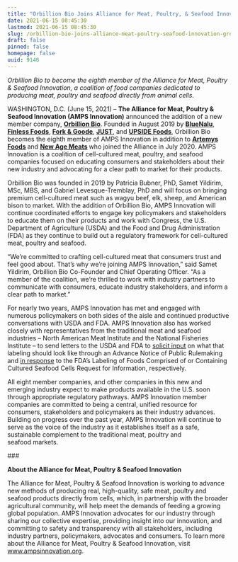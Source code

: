 ```yaml
---
title: "Orbillion Bio Joins Alliance for Meat, Poultry, & Seafood Innovation, Group Grows to Eight Members"
date: 2021-06-15 08:45:30
lastmod: 2021-06-15 08:45:30
slug: /orbillion-bio-joins-alliance-meat-poultry-seafood-innovation-group-grows-eight-members
draft: false
pinned: false
homepage: false
uuid: 9146
---
```

<p class="text-align-center"><em>Orbillion Bio to become the eighth member of the Alliance for Meat, Poultry <span class="amp">&</span> Seafood Innovation, a coalition of food companies dedicated to producing meat, poultry and seafood directly from animal cells.</em></p>

<p>WASHINGTON, D.C. (June 15, 2021) – <strong>The Alliance for Meat, Poultry <span class="amp">&</span> Seafood Innovation (AMPS Innovation)</strong> announced the addition of a new member company, <a href="https://www.orbillion.com/"><strong>Orbillion Bio</strong></a>. Founded in August 2019 by <a href="https://www.bluenalu.com/"><strong>BlueNalu</strong></a>, <a href="https://finlessfoods.com/"><strong>Finless Foods</strong></a>, <a href="https://www.forkandgoode.com/"><strong>Fork <span class="amp">&</span> Goode</strong></a>, <a href="https://www.ju.st/en-us"><strong>JUST</strong></a>, and <a href="https://www.upsidefoods.com/"><strong>UPSIDE Foods</strong></a>, Orbillion Bio becomes the eighth member of AMPS Innovation in addition to <strong><a href="https://artemysfoods.com/">Artemys Foods</a> </strong>and <strong><a href="https://www.newagemeats.com/">New Age Meats</a> </strong>who joined the Alliance in July 2020. AMPS Innovation is a coalition of cell-cultured meat, poultry, and seafood companies focused on educating consumers and stakeholders about their new industry and advocating for a clear path to market for their products.</p>

<p>Orbillion Bio was founded in 2019 by Patricia Bubner, PhD, Samet Yildirim, MSc, MBS, and Gabriel Levesque-Tremblay, PhD and will focus on bringing premium cell-cultured meat such as wagyu beef, elk, sheep, and American bison to market. With the addition of Orbillion Bio, AMPS Innovation will continue coordinated efforts to engage key policymakers and stakeholders to educate them on their products and work with Congress, the U.S. Department of Agriculture (USDA) and the Food and Drug Administration (FDA) as they continue to build out a regulatory framework for cell-cultured meat, poultry and seafood.</p>

<p>“We’re committed to crafting cell-cultured meat that consumers trust and feel good about. That’s why we’re joining AMPS Innovation,” said Samet Yildirim, Orbillion Bio Co-Founder and Chief Operating Officer. “As a member of the coalition, we’re thrilled to work with industry partners to communicate with consumers, educate industry stakeholders, and inform a clear path to market.”</p>

<p>For nearly two years, AMPS Innovation has met and engaged with numerous policymakers on both sides of the aisle and continued productive conversations with USDA and FDA. AMPS Innovation also has worked closely with representatives from the traditional meat and seafood industries – North American Meat Institute and the National Fisheries Institute – to send letters to the USDA and FDA to <a href="https://ampsinnovation.org/amps-innovation-and-nami-letter-to-fsis/">solicit input</a> on what that labeling should look like through an Advance Notice of Public Rulemaking and <a href="https://ampsinnovation.org/nfi-ampsinnovation-fda-comments-030821/">in response</a> to the FDA’s Labeling of Foods Comprised of or Containing Cultured Seafood Cells Request for Information, respectively.</p>

<p>All eight member companies, and other companies in this new and emerging industry expect to make products available in the U.S. soon through appropriate regulatory pathways. AMPS Innovation member companies are committed to being a central, unified resource for consumers, stakeholders and policymakers as their industry advances. Building on progress over the past year, AMPS Innovation will continue to serve as the voice of the industry as it establishes itself as a safe, sustainable complement to the traditional meat, poultry and seafood markets.</p>

<p class="text-align-center">###</p>

<p><strong>About the Alliance for Meat, Poultry <span class="amp">&</span> Seafood Innovation</strong></p>

<p>The Alliance for Meat, Poultry <span class="amp">&</span> Seafood Innovation is working to advance new methods of producing real, high-quality, safe meat, poultry and seafood products directly from cells, which, in partnership with the broader agricultural community, will help meet the demands of feeding a growing global population. AMPS Innovation advocates for our industry through sharing our collective expertise, providing insight into our innovation, and committing to safety and transparency with all stakeholders, including industry partners, policymakers, advocates and consumers. To learn more about the Alliance for Meat, Poultry <span class="amp">&</span> Seafood Innovation, visit <a href="http://www.ampsinnovation.org">www.ampsinnovation.org</a>.</p>
